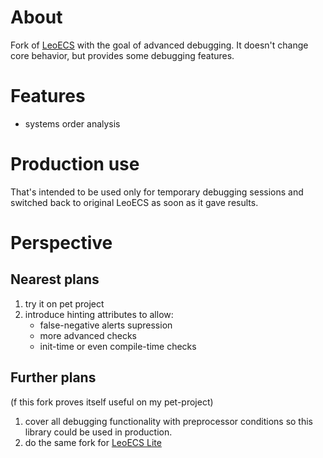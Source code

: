 # About

Fork of [LeoECS](https://github.com/Leopotam/ecs) with the goal of advanced debugging. It doesn't change core behavior, but provides some debugging features.

# Features

* systems order analysis

# Production use

That's intended to be used only for temporary debugging sessions and switched back to original LeoECS as soon as it gave results.

# Perspective

## Nearest plans
1. try it on pet project
2. introduce hinting attributes to allow:
   * false-negative alerts supression
   * more advanced checks
   * init-time or even compile-time checks

## Further plans
(f this fork proves itself useful on my pet-project)
1. cover all debugging functionality with preprocessor conditions so this library could be used in production.
2. do the same fork for [LeoECS Lite](https://github.com/Leopotam/ecslite)
